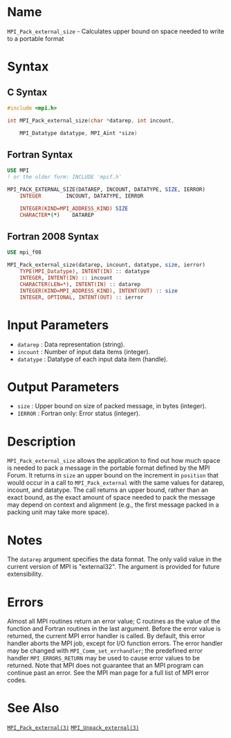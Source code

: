 # Name

`MPI_Pack_external_size` - Calculates upper bound on space needed to
write to a portable format

# Syntax

## C Syntax

```c
#include <mpi.h>

int MPI_Pack_external_size(char *datarep, int incount,

    MPI_Datatype datatype, MPI_Aint *size)
```

## Fortran Syntax

```fortran
USE MPI
! or the older form: INCLUDE 'mpif.h'

MPI_PACK_EXTERNAL_SIZE(DATAREP, INCOUNT, DATATYPE, SIZE, IERROR)
    INTEGER        INCOUNT, DATATYPE, IERROR

    INTEGER(KIND=MPI_ADDRESS_KIND) SIZE
    CHARACTER*(*)    DATAREP
```

## Fortran 2008 Syntax

```fortran
USE mpi_f08

MPI_Pack_external_size(datarep, incount, datatype, size, ierror)
    TYPE(MPI_Datatype), INTENT(IN) :: datatype
    INTEGER, INTENT(IN) :: incount
    CHARACTER(LEN=*), INTENT(IN) :: datarep
    INTEGER(KIND=MPI_ADDRESS_KIND), INTENT(OUT) :: size
    INTEGER, OPTIONAL, INTENT(OUT) :: ierror
```


# Input Parameters

* `datarep` : Data representation (string).
* `incount` : Number of input data items (integer).
* `datatype` : Datatype of each input data item (handle).

# Output Parameters

* `size` : Upper bound on size of packed message, in bytes (integer).
* `IERROR` : Fortran only: Error status (integer).

# Description

`MPI_Pack_external_size` allows the application to find out how much space
is needed to pack a message in the portable format defined by the MPI
Forum. It returns in `size` an upper bound on the increment in
`position` that would occur in a call to `MPI_Pack_external` with the same
values for datarep, incount, and datatype.
The call returns an upper bound, rather than an exact bound, as the
exact amount of space needed to pack the message may depend on context
and alignment (e.g., the first message packed in a packing unit may take
more space).

# Notes

The `datarep` argument specifies the data format. The only valid value
in the current version of MPI is "external32". The argument is
provided for future extensibility.

# Errors

Almost all MPI routines return an error value; C routines as the value
of the function and Fortran routines in the last argument.
Before the error value is returned, the current MPI error handler is
called. By default, this error handler aborts the MPI job, except for
I/O function errors. The error handler may be changed with
`MPI_Comm_set_errhandler`; the predefined error handler `MPI_ERRORS_RETURN`
may be used to cause error values to be returned. Note that MPI does not
guarantee that an MPI program can continue past an error.
See the MPI man page for a full list of MPI error codes.

# See Also

[`MPI_Pack_external(3)`](./?file=MPI_Pack_external.md)
[`MPI_Unpack_external(3)`](./?file=MPI_Unpack_external.md)
